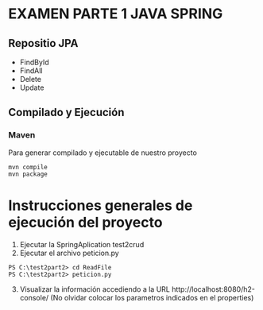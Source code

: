 # EXAMEN PARTE 1 JAVA SPRING

## Repositio JPA 
* FindById
* FindAll
* Delete
* Update

## Compilado y Ejecución

### Maven
Para generar compilado y ejecutable de nuestro proyecto

```console 
mvn compile 
mvn package
```

# Instrucciones generales de ejecución del proyecto

1. Ejecutar la SpringAplication test2crud
2. Ejecutar el archivo peticion.py 

```console
PS C:\test2part2> cd ReadFile
PS C:\test2part2> peticion.py
```
3. Visualizar la información accediendo a la URL http://localhost:8080/h2-console/ (No olvidar colocar los parametros indicados en el properties)


